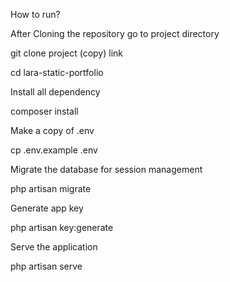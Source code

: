How to run?  


After Cloning the repository go to project directory

git clone project (copy) link

cd lara-static-portfolio

Install all dependency

composer install

Make a copy of .env

cp .env.example .env

Migrate the database for session management

php artisan migrate

Generate app key

php artisan key:generate

Serve the application

php artisan serve
